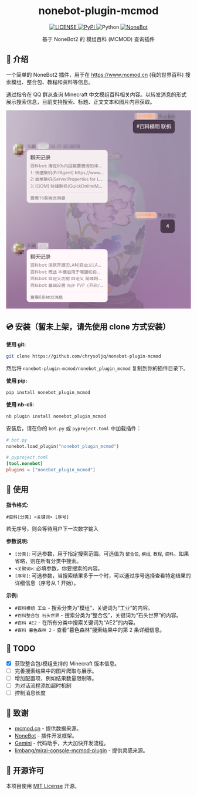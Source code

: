 <h1 align="center"> nonebot-plugin-mcmod </h1>

<p align="center">
  <a href="https://github.com/chrysoljq/nonebot-plugin-mcmod">
    <img src="https://img.shields.io/github/license/chrysoljq/nonebot-plugin-mcmod" alt="LICENSE">
  </a>
  <a href="https://pypi.python.org/pypi/nonebot_plugin_mcmod">
    <img src="https://img.shields.io/pypi/v/nonebot_plugin_mcmod" alt="PyPI">
  </a>
  <img src="https://img.shields.io/badge/python-3.8+-blue.svg" alt="Python">
  <a href="https://github.com/nonebot/nonebot2">
    <img src="https://img.shields.io/badge/nonebot2-2.0.0+-red" alt="NoneBot">
  </a>
</p>

<p align="center">
  基于 NoneBot2 的 模组百科 (MCMOD) 查询插件
</p>

## 📖 介绍

一个简单的 NoneBot2 插件，用于在 https://www.mcmod.cn (我的世界百科) 搜索模组、整合包、教程和资料等信息。

通过指令在 QQ 群从查询 Minecraft 中文模组百科相关内容。以转发消息的形式展示搜索信息，目前支持搜索、标题、正文文本和图片内容获取。

![示例](img/image.png)

## 💿 安装（暂未上架，请先使用 clone 方式安装）
**使用 git:**
```bash
git clone https://github.com/chrysoljq/nonebot-plugin-mcmod
```
然后将 `nonebot-plugin-mcmod/nonebot_plugin_mcmod` 复制到你的插件目录下。

**使用 pip:**

```bash
pip install nonebot_plugin_mcmod
```

**使用 nb-cli:**

```bash
nb plugin install nonebot_plugin_mcmod
```

安装后，请在你的 `bot.py` 或 `pyproject.toml` 中加载插件：

```python
# bot.py
nonebot.load_plugin("nonebot_plugin_mcmod")
```

```toml
# pyproject.toml
[tool.nonebot]
plugins = ["nonebot_plugin_mcmod"]
```

## 🚀 使用

**指令格式:**

```
#百科[分类] <关键词> [序号]
```
若无序号，则会等待用户下一次数字输入

**参数说明:**

  * `[分类]`: 可选参数，用于指定搜索范围。可选值为 `整合包`, `模组`, `教程`, `资料`。如果省略，则在所有分类中搜索。
  * `<关键词>`: 必填参数，你要搜索的内容。
  * `[序号]`: 可选参数，当搜索结果多于一个时，可以通过序号选择查看特定结果的详细信息（序号从 1 开始）。

**示例:**

  * `#百科模组 工业` - 搜索分类为“模组”，关键词为“工业”的内容。
  * `#百科整合包 石头世界` - 搜索分类为“整合包”，关键词为“石头世界”的内容。
  * `#百科 AE2` - 在所有分类中搜索关键词为“AE2”的内容。
  * `#百科 暮色森林 2` - 查看“暮色森林”搜索结果中的第 2 条详细信息。

## 📝 TODO

  * [x] 获取整合包/模组支持的 Minecraft 版本信息。
  * [ ] 完善搜索结果中的图片爬取与展示。
  * [ ] 增加配置项，例如结果数量限制等。
  * [ ] 为对话流程添加超时机制
  * [ ] 控制消息长度

## 🙏 致谢

  * [mcmod.cn](https://www.mcmod.cn/) - 提供数据来源。
  * [NoneBot](https://github.com/nonebot/nonebot) - 插件开发框架。
  * [Gemini](https://gemini.google.com/app) - 代码助手，大大加快开发流程。
  * [limbang/mirai-console-mcmod-plugin](https://github.com/limbang/mirai-console-mcmod-plugin) - 提供灵感来源。

## 📄 开源许可

本项目使用 [MIT License](https://www.google.com/search?q=LICENSE) 开源。

